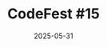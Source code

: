 ---
title: "CodeFest #15"
date: 2025-05-31
type: "events"
role: "演讲者"
location: "新西伯利亚"
description: "主题: \"在复杂系统设计中应用架构风格\""
source_url: "https://15.codefest.ru/lecture/2838"
---